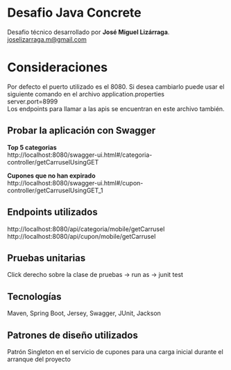 # Desafio Java Concrete

Desafio técnico desarrollado por **José Miguel Lizárraga**. <br />
joselizarraga.m@gmail.com

# Consideraciones

Por defecto el puerto utilizado es el 8080. Si desea cambiarlo puede usar el siguiente comando en el archivo application.properties <br />
server.port=8999
<br />
Los endpoints para llamar a las apis se encuentran en este archivo también.

## Probar la aplicación con Swagger

**Top 5 categorias** <br />
http://localhost:8080/swagger-ui.html#/categoria-controller/getCarruselUsingGET
<br />

**Cupones que no han expirado** <br />
http://localhost:8080/swagger-ui.html#/cupon-controller/getCarruselUsingGET_1

## Endpoints utilizados

http://localhost:8080/api/categoria/mobile/getCarrusel
<br />
http://localhost:8080/api/cupon/mobile/getCarrusel

## Pruebas unitarias

Click derecho sobre la clase de pruebas -> run as -> junit test

## Tecnologías

Maven, Spring Boot, Jersey, Swagger, JUnit, Jackson


## Patrones de diseño utilizados

Patrón Singleton en el servicio de cupones para una carga inicial durante el arranque del proyecto
